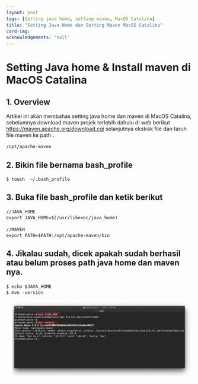```yaml
---
layout: post
tags: [Setting java home, setting maven, MacOS Catalina]
title: "Setting Java Home dan Setting Maven MacOS Catalina"
card-img: 
acknowledgements: "null"
---
```


# Setting Java home & Install maven di MacOS Catalina

## 1. Overview

Artikel ini akan membahas setting java home dan maven di MacOS Catalina, sebelumnya download maven projek terlebih dahulu di web berikut https://maven.apache.org/download.cgi
selanjutnya ekstrak file dan taruh file maven ke path :
 ```
 /opt/apache-maven
 ```

## 2. Bikin file bernama bash_profile
    $ touch  ~/.bash_profile
## 3. Buka file bash_profile dan ketik berikut    
    //JAVA_HOME
    export JAVA_HOME=$(/usr/libexec/java_home)

    //MAVEN
    export PATH=$PATH:/opt/apache-maven/bin
## 4. Jikalau sudah, dicek apakah sudah berhasil atau belum proses path java home dan maven nya.
    $ echo $JAVA_HOME
    $ mvn -version

![Setting java home dan install maven di mac Os Catalina](/img/post/001/setjavahomedansetmaven.png)